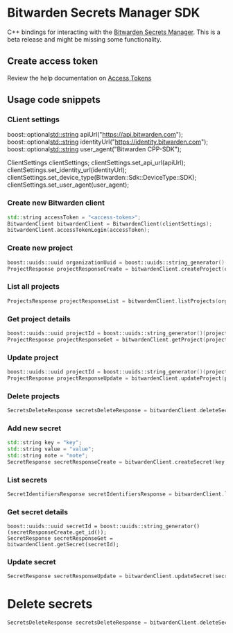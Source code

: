 # Bitwarden Secrets Manager SDK

C++ bindings for interacting with the [Bitwarden Secrets Manager]. This is a beta release and might be missing some functionality.

## Create access token

Review the help documentation on [Access Tokens]

## Usage code snippets

### CLient settings

boost::optional<std::string> apiUrl("https://api.bitwarden.com");
boost::optional<std::string> identityUrl("https://identity.bitwarden.com");
boost::optional<std::string> user_agent("Bitwarden CPP-SDK");

ClientSettings clientSettings;
clientSettings.set_api_url(apiUrl);
clientSettings.set_identity_url(identityUrl);
clientSettings.set_device_type(Bitwarden::Sdk::DeviceType::SDK);
clientSettings.set_user_agent(user_agent);

### Create new Bitwarden client

```c++
std::string accessToken = "<access-token>";
BitwardenClient bitwardenClient = BitwardenClient(clientSettings);
bitwardenClient.accessTokenLogin(accessToken);
```

### Create new project

```c++
boost::uuids::uuid organizationUuid = boost::uuids::string_generator()("<organization-id>");
ProjectResponse projectResponseCreate = bitwardenClient.createProject(organizationUuid, "TestProject");
```

### List all projects

```c++
ProjectsResponse projectResponseList = bitwardenClient.listProjects(organizationUuid);
```

### Get project details

```c++
boost::uuids::uuid projectId = boost::uuids::string_generator()(projectResponseCreate.get_id());
ProjectResponse projectResponseGet = bitwardenClient.getProject(projectId);
```

### Update project

```c++
boost::uuids::uuid projectId = boost::uuids::string_generator()(projectResponseCreate.get_id());
ProjectResponse projectResponseUpdate = bitwardenClient.updateProject(projectId, organizationUuid, "TestProjectUpdated");
```

### Delete projects

```c++
SecretsDeleteResponse secretsDeleteResponse = bitwardenClient.deleteSecrets({secretId});
```

### Add new secret

```c++
std::string key = "key";
std::string value = "value";
std::string note = "note";
SecretResponse secretResponseCreate = bitwardenClient.createSecret(key, value, note, organizationUuid, {projectId});
```

### List secrets

```c++
SecretIdentifiersResponse secretIdentifiersResponse = bitwardenClient.listSecrets(organizationUuid);
```

### Get secret details

```
boost::uuids::uuid secretId = boost::uuids::string_generator()(secretResponseCreate.get_id());
SecretResponse secretResponseGet = bitwardenClient.getSecret(secretId);
```

### Update secret
```c++
SecretResponse secretResponseUpdate = bitwardenClient.updateSecret(secretId, "key2", "value2", "note2", organizationUuid, {projectId});
```

# Delete secrets

```c++
SecretsDeleteResponse secretsDeleteResponse = bitwardenClient.deleteSecrets({secretId});
```

[Access Tokens]: https://bitwarden.com/help/access-tokens/
[Bitwarden Secrets Manager]: https://bitwarden.com/products/secrets-manager/
